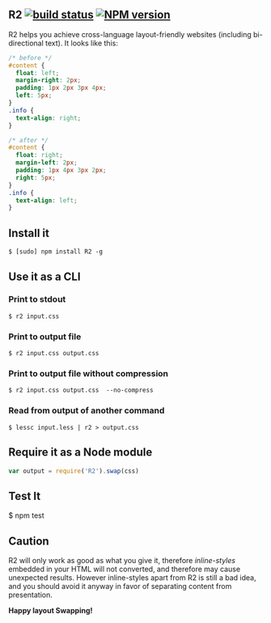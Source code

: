 R2 [![build status](https://secure.travis-ci.org/ded/R2.png)](http://travis-ci.org/ded/R2) [![NPM version](https://badge.fury.io/js/R2.png)](http://badge.fury.io/js/R2)
------------------------------------------------------------------------------------------------------------------------------------------------------------------------
R2 helps you achieve cross-language layout-friendly websites (including bi-directional text). It looks like this:

``` css
/* before */
#content {
  float: left;
  margin-right: 2px;
  padding: 1px 2px 3px 4px;
  left: 5px;
}
.info {
  text-align: right;
}

/* after */
#content {
  float: right;
  margin-left: 2px;
  padding: 1px 4px 3px 2px;
  right: 5px;
}
.info {
  text-align: left;
}
```

Install it
----------

    $ [sudo] npm install R2 -g

Use it as a CLI
---------------

### Print to stdout
    
    $ r2 input.css
  
### Print to output file
    
    $ r2 input.css output.css

### Print to output file without compression

    $ r2 input.css output.css  --no-compress

### Read from output of another command
    
    $ lessc input.less | r2 > output.css

Require it as a Node module
------------------------------

``` js
var output = require('R2').swap(css)
```

Test It
----------

   $ npm test

Caution
--------
R2 will only work as good as what you give it, therefore *inline-styles* embedded in your HTML will not converted, and therefore may cause unexpected results. However inline-styles apart from R2 is still a bad idea, and you should avoid it anyway in favor of separating content from presentation.

**Happy layout Swapping!**

